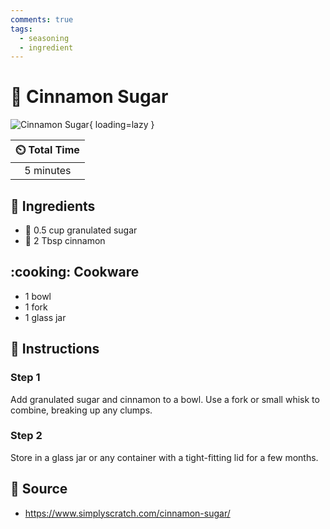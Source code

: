 ```yaml
---
comments: true
tags:
  - seasoning
  - ingredient
---
```

# :candy: Cinnamon Sugar

![Cinnamon Sugar](../../assets/images/cinnamon-sugar.jpg){ loading=lazy }

| :timer_clock: Total Time |
|:-----------------------: |
| 5 minutes |

## :salt: Ingredients

- :candy: 0.5 cup granulated sugar
- :custard: 2 Tbsp cinnamon

## :cooking: Cookware

- 1 bowl
- 1 fork
- 1 glass jar

## :pencil: Instructions

### Step 1

Add granulated sugar and cinnamon to a bowl. Use a fork or small whisk to combine, breaking up any clumps.

### Step 2

Store in a glass jar or any container with a tight-fitting lid for a few months.

## :link: Source

- <https://www.simplyscratch.com/cinnamon-sugar/>
